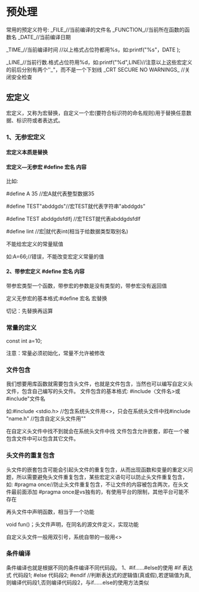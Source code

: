 # 预处理

常用的预定义符号:
\_FILE\_//当前编译的文件名
\_FUNCTION\_//当前所在函数的函数名
\_DATE\_//当前编译日期

\_TIME\_//当前编译时间
//以上格式占位符都用%s，如:printf("%s"，DATE );

\_LINE\_//当前行数.格式占位符用%d，如:printf("%d",LINE)//注意以上这些宏定义的前后分别有两个’'\_"，而不是一个下划线
\_CRT SECURE NO WARNINGS\_ //关闭安全检查

## 宏定义

宏定义，又称为宏替换，自定义一个宏(要符合标识符的命名规则)用于替换任意数据、标识符或者表达式。

### 1、无参宏定义

#### 宏定义本质是替换

#### 宏定义—无参宏	#define 宏名	内容

比如:

#define A 35 //宏A就代表整型数据35

#define TEST"abddgds"//宏TEST就代表字符串"abddgds”

#define TEST abddgdsfdlfj //宏TEST就代表abddgdsfdlf

#define lint //宏|就代表int(相当于给数据类型取别名)

不能给宏定义的常量赋值

如:A=66;//错误，不能改变宏定义常量的值

#### 2、带参宏定义 #define 宏名 	内容

带参宏类型一个函数，带参宏的参数是没有类型的，带参宏没有返回值

定义无参宏的基本格式:#define 宏名 宏替换

切记：先替换再运算

### 常量的定义

const int a=10;

注意：常量必须初始化，常量不允许被修改

### 文件包含

我们想要用库函数就需要包含头文件，也就是文件包含，当然也可以编写自定义头文件，包含自己编写的头文件。
文件包含的基本格式:
#include〈文件名>或 #include"文件名

如:#include <stdio.h>
//包含系统头文件用<>，只会在系统头文件中找#include "name.h"
//包含自定义头文件用""

在自定义头文件中找不到就会在系统头文件中找
文件包含允许嵌套，即在一个被包含文件中可以包含其它文件。

### 头文件的重复包含

头文件的嵌套包含可能会引起头文件的重复包含，从而出现函数和变量的重定义问题，所以需要避免头文件重复包含，某些宏定义语句可以防止头文件重复包含，如:
#pragma once//防止头文件重复包含，不让文件的内容被包含两次，在头文件最前面添加
#pragma once是vs独有的，有使用平台的限制，其他平台可能不存在

再头文件中声明函数，相当于一个功能

void fun()；头文件声明，在同名的源文件定义，实现功能

自定义头文件一般用双引号，系统自带的一般用<>



### 条件编译

条件编译也就是根据不同的条件编译不同代码段。
1、#if……#else的使用
#if 表达式
代码段1;
#else
代码段2;
#endif
//判断表达式的逻辑值(真或假),若逻辑值为真,则编译代码段1,否则编译代码段2，与if……else的使用方法类似